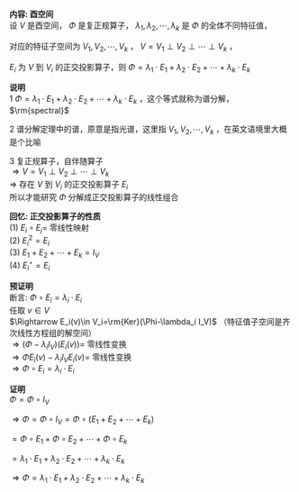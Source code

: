 **内容: 酉空间**  
设 $V$ 是酉空间， $\Phi$ 是复正规算子， $\lambda_1,\lambda_2,\cdots,\lambda_k$ 是 $\Phi$ 的全体不同特征值，  
  
对应的特征子空间为 $V_1,V_2,\cdots,V_k$ ， $V=V_1\perp V_2\perp\cdots\perp V_k$ ，  
  
$E_i$ 为 $V$ 到 $V_i$ 的正交投影算子，则 $\Phi=\lambda_1\cdot E_1+\lambda_2\cdot E_2+\cdots+\lambda_k\cdot E_k$  
  
**说明**  
1  $\Phi=\lambda_1\cdot E_1+\lambda_2\cdot E_2+\cdots+\lambda_k\cdot E_k$ ，这个等式就称为谱分解， $\rm{spectral}$  
  
2 谱分解定理中的谱，原意是指光谱，这里指 $V_1,V_2,\cdots,V_k$ ，在英文语境里大概是个比喻  
  
3 复正规算子，自伴随算子  
$\Rightarrow V=V_1\perp V_2\perp\cdots\perp V_k$  
$\Rightarrow$ 存在 $V$ 到 $V_i$ 的正交投影算子 $E_i$  
所以才能研究 $\Phi$ 分解成正交投影算子的线性组合  
  
**回忆: 正交投影算子的性质**  
$(1)\ E_i\circ E_j=$ 零线性映射  
$(2)\ E_i^2=E_i$  
$(3)\ E_1+E_2+\cdots+E_k=I_V$  
$(4)\ E_i^\star=E_i$  
  
**预证明**  
断言:  $\Phi\circ E_i=\lambda_i\cdot E_i$  
任取 $v\in V$  
$\Rightarrow E_i(v)\in V_i=\rm{Ker}(\Phi-\lambda_i I_V)$ （特征值子空间是齐次线性方程组的解空间）  
$\Rightarrow(\Phi-\lambda_iI_V)(E_i(v))=$ 零线性变换  
$\Rightarrow\Phi E_i(v)-\lambda_iI_VE_i(v)=$ 零线性变换  
$\Rightarrow\Phi\circ E_i=\lambda_i\cdot E_i$  
  
**证明**  
$\Phi=\Phi\circ I_V$  
  
$\Rightarrow\Phi=\Phi\circ I_V=\Phi\circ(E_1+E_2+\cdots+E_k)$  
  
$=\Phi\circ E_1+\Phi\circ E_2+\cdots+\Phi\circ E_k$  
  
$=\lambda_1\cdot E_1+\lambda_2\cdot E_2+\cdots+\lambda_k\cdot E_k$  
  
$\Rightarrow\Phi=\lambda_1\cdot E_1+\lambda_2\cdot E_2+\cdots+\lambda_k\cdot E_k$  
